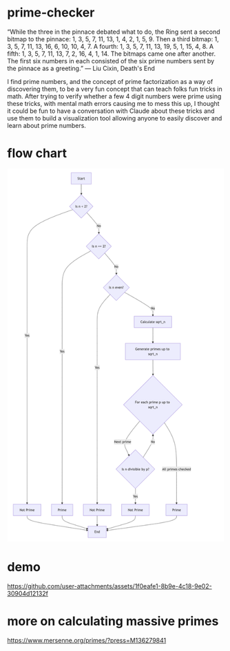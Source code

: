 # prime-checker
“While the three in the pinnace debated what to do, the Ring sent a second bitmap to the pinnace: 1, 3, 5, 7, 11, 13, 1, 4, 2, 1, 5, 9. Then a third bitmap: 1, 3, 5, 7, 11, 13, 16, 6, 10, 10, 4, 7. A fourth: 1, 3, 5, 7, 11, 13, 19, 5, 1, 15, 4, 8. A fifth: 1, 3, 5, 7, 11, 13, 7, 2, 16, 4, 1, 14. The bitmaps came one after another. The first six numbers in each consisted of the six prime numbers sent by the pinnace as a greeting.”
― Liu Cixin, Death's End

I find prime numbers, and the concept of prime factorization as a way of discovering them, to be a very fun concept that can teach folks fun tricks in math. After trying to verify whether a few 4 digit numbers were prime using these tricks, with mental math errors causing me to mess this up, I thought it could be fun to have a conversation with Claude about these tricks and use them to build a visualization tool allowing anyone to easily discover and learn about prime numbers.

# flow chart
![alt text](https://github.com/fhenrywells/prime-checker/blob/main/mermaid%20diagram.png)

# demo
https://github.com/user-attachments/assets/1f0eafe1-8b9e-4c18-9e02-30904d12132f

# more on calculating massive primes

https://www.mersenne.org/primes/?press=M136279841
